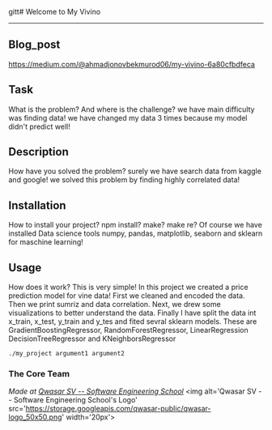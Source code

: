 gitt# Welcome to My Vivino
***

## Blog_post
https://medium.com/@ahmadjonovbekmurod06/my-vivino-6a80cfbdfeca

## Task
What is the problem? And where is the challenge?
we have main difficulty was finding data!
we have changed my data 3 times because my model didn't predict well!

## Description
How have you solved the problem?
surely we have search data from kaggle and google! 
we solved this problem by finding highly correlated data!

## Installation
How to install your project? npm install? make? make re?
Of course we have installed Data science tools numpy, pandas, matplotlib,
seaborn and sklearn for maschine learning!

## Usage
How does it work?
This is very simple! In this project we created a price prediction model for vine data! 
First we cleaned and encoded the data.
Then we print sumriz and data correlation.
Next, we drew some visualizations to better understand the data.
Finally I have split the data int x_train, x_test, y_train and y_tes and fited sevral
sklearn models. These are GradientBoostingRegressor, RandomForestRegressor, LinearRegression
DecisionTreeRegressor and KNeighborsRegressor


```
./my_project argument1 argument2
```

### The Core Team


<span><i>Made at <a href='https://qwasar.io'>Qwasar SV -- Software Engineering School</a></i></span>
<span><img alt='Qwasar SV -- Software Engineering School's Logo' src='https://storage.googleapis.com/qwasar-public/qwasar-logo_50x50.png' width='20px'></span>
